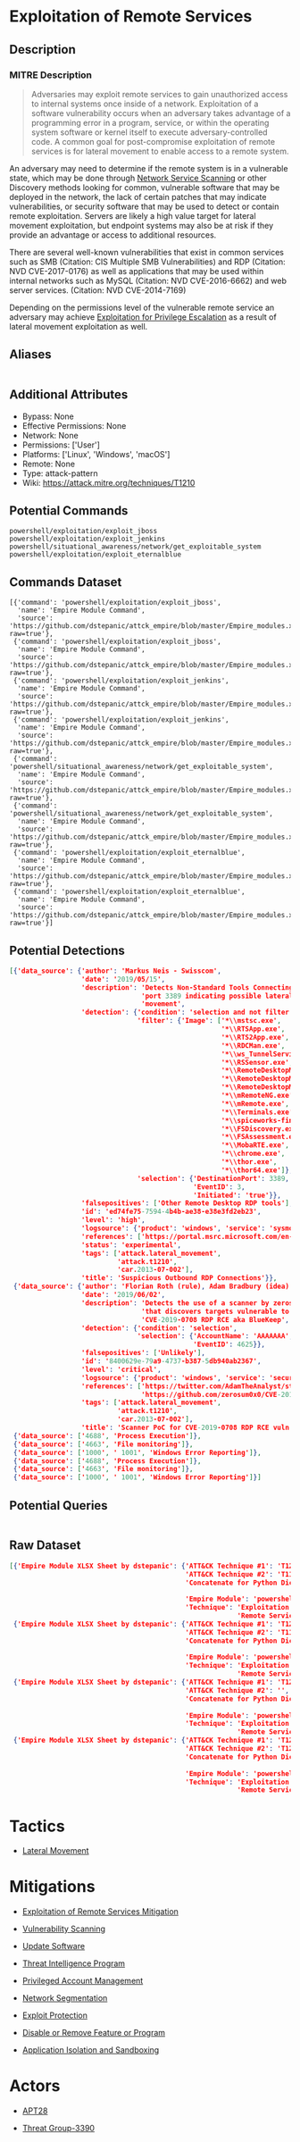 
# Exploitation of Remote Services

## Description

### MITRE Description

> Adversaries may exploit remote services to gain unauthorized access to internal systems once inside of a network. Exploitation of a software vulnerability occurs when an adversary takes advantage of a programming error in a program, service, or within the operating system software or kernel itself to execute adversary-controlled code. A common goal for post-compromise exploitation of remote services is for lateral movement to enable access to a remote system.

An adversary may need to determine if the remote system is in a vulnerable state, which may be done through [Network Service Scanning](https://attack.mitre.org/techniques/T1046) or other Discovery methods looking for common, vulnerable software that may be deployed in the network, the lack of certain patches that may indicate vulnerabilities,  or security software that may be used to detect or contain remote exploitation. Servers are likely a high value target for lateral movement exploitation, but endpoint systems may also be at risk if they provide an advantage or access to additional resources.

There are several well-known vulnerabilities that exist in common services such as SMB (Citation: CIS Multiple SMB Vulnerabilities) and RDP (Citation: NVD CVE-2017-0176) as well as applications that may be used within internal networks such as MySQL (Citation: NVD CVE-2016-6662) and web server services. (Citation: NVD CVE-2014-7169)

Depending on the permissions level of the vulnerable remote service an adversary may achieve [Exploitation for Privilege Escalation](https://attack.mitre.org/techniques/T1068) as a result of lateral movement exploitation as well.

## Aliases

```

```

## Additional Attributes

* Bypass: None
* Effective Permissions: None
* Network: None
* Permissions: ['User']
* Platforms: ['Linux', 'Windows', 'macOS']
* Remote: None
* Type: attack-pattern
* Wiki: https://attack.mitre.org/techniques/T1210

## Potential Commands

```
powershell/exploitation/exploit_jboss
powershell/exploitation/exploit_jenkins
powershell/situational_awareness/network/get_exploitable_system
powershell/exploitation/exploit_eternalblue
```

## Commands Dataset

```
[{'command': 'powershell/exploitation/exploit_jboss',
  'name': 'Empire Module Command',
  'source': 'https://github.com/dstepanic/attck_empire/blob/master/Empire_modules.xlsx?raw=true'},
 {'command': 'powershell/exploitation/exploit_jboss',
  'name': 'Empire Module Command',
  'source': 'https://github.com/dstepanic/attck_empire/blob/master/Empire_modules.xlsx?raw=true'},
 {'command': 'powershell/exploitation/exploit_jenkins',
  'name': 'Empire Module Command',
  'source': 'https://github.com/dstepanic/attck_empire/blob/master/Empire_modules.xlsx?raw=true'},
 {'command': 'powershell/exploitation/exploit_jenkins',
  'name': 'Empire Module Command',
  'source': 'https://github.com/dstepanic/attck_empire/blob/master/Empire_modules.xlsx?raw=true'},
 {'command': 'powershell/situational_awareness/network/get_exploitable_system',
  'name': 'Empire Module Command',
  'source': 'https://github.com/dstepanic/attck_empire/blob/master/Empire_modules.xlsx?raw=true'},
 {'command': 'powershell/situational_awareness/network/get_exploitable_system',
  'name': 'Empire Module Command',
  'source': 'https://github.com/dstepanic/attck_empire/blob/master/Empire_modules.xlsx?raw=true'},
 {'command': 'powershell/exploitation/exploit_eternalblue',
  'name': 'Empire Module Command',
  'source': 'https://github.com/dstepanic/attck_empire/blob/master/Empire_modules.xlsx?raw=true'},
 {'command': 'powershell/exploitation/exploit_eternalblue',
  'name': 'Empire Module Command',
  'source': 'https://github.com/dstepanic/attck_empire/blob/master/Empire_modules.xlsx?raw=true'}]
```

## Potential Detections

```json
[{'data_source': {'author': 'Markus Neis - Swisscom',
                  'date': '2019/05/15',
                  'description': 'Detects Non-Standard Tools Connecting to TCP '
                                 'port 3389 indicating possible lateral '
                                 'movement',
                  'detection': {'condition': 'selection and not filter',
                                'filter': {'Image': ['*\\mstsc.exe',
                                                     '*\\RTSApp.exe',
                                                     '*\\RTS2App.exe',
                                                     '*\\RDCMan.exe',
                                                     '*\\ws_TunnelService.exe',
                                                     '*\\RSSensor.exe',
                                                     '*\\RemoteDesktopManagerFree.exe',
                                                     '*\\RemoteDesktopManager.exe',
                                                     '*\\RemoteDesktopManager64.exe',
                                                     '*\\mRemoteNG.exe',
                                                     '*\\mRemote.exe',
                                                     '*\\Terminals.exe',
                                                     '*\\spiceworks-finder.exe',
                                                     '*\\FSDiscovery.exe',
                                                     '*\\FSAssessment.exe',
                                                     '*\\MobaRTE.exe',
                                                     '*\\chrome.exe',
                                                     '*\\thor.exe',
                                                     '*\\thor64.exe']},
                                'selection': {'DestinationPort': 3389,
                                              'EventID': 3,
                                              'Initiated': 'true'}},
                  'falsepositives': ['Other Remote Desktop RDP tools'],
                  'id': 'ed74fe75-7594-4b4b-ae38-e38e3fd2eb23',
                  'level': 'high',
                  'logsource': {'product': 'windows', 'service': 'sysmon'},
                  'references': ['https://portal.msrc.microsoft.com/en-US/security-guidance/advisory/CVE-2019-0708'],
                  'status': 'experimental',
                  'tags': ['attack.lateral_movement',
                           'attack.t1210',
                           'car.2013-07-002'],
                  'title': 'Suspicious Outbound RDP Connections'}},
 {'data_source': {'author': 'Florian Roth (rule), Adam Bradbury (idea)',
                  'date': '2019/06/02',
                  'description': 'Detects the use of a scanner by zerosum0x0 '
                                 'that discovers targets vulnerable to  '
                                 'CVE-2019-0708 RDP RCE aka BlueKeep',
                  'detection': {'condition': 'selection',
                                'selection': {'AccountName': 'AAAAAAA',
                                              'EventID': 4625}},
                  'falsepositives': ['Unlikely'],
                  'id': '8400629e-79a9-4737-b387-5db940ab2367',
                  'level': 'critical',
                  'logsource': {'product': 'windows', 'service': 'security'},
                  'references': ['https://twitter.com/AdamTheAnalyst/status/1134394070045003776',
                                 'https://github.com/zerosum0x0/CVE-2019-0708'],
                  'tags': ['attack.lateral_movement',
                           'attack.t1210',
                           'car.2013-07-002'],
                  'title': 'Scanner PoC for CVE-2019-0708 RDP RCE vuln'}},
 {'data_source': ['4688', 'Process Execution']},
 {'data_source': ['4663', 'File monitoring']},
 {'data_source': ['1000', ' 1001', 'Windows Error Reporting']},
 {'data_source': ['4688', 'Process Execution']},
 {'data_source': ['4663', 'File monitoring']},
 {'data_source': ['1000', ' 1001', 'Windows Error Reporting']}]
```

## Potential Queries

```json

```

## Raw Dataset

```json
[{'Empire Module XLSX Sheet by dstepanic': {'ATT&CK Technique #1': 'T1210',
                                            'ATT&CK Technique #2': 'T1190',
                                            'Concatenate for Python Dictionary': '"powershell/exploitation/exploit_jboss":  '
                                                                                 '["T1210","T1190"],',
                                            'Empire Module': 'powershell/exploitation/exploit_jboss',
                                            'Technique': 'Exploitation of '
                                                         'Remote Services'}},
 {'Empire Module XLSX Sheet by dstepanic': {'ATT&CK Technique #1': 'T1210',
                                            'ATT&CK Technique #2': 'T1190',
                                            'Concatenate for Python Dictionary': '"powershell/exploitation/exploit_jenkins":  '
                                                                                 '["T1210","T1190"],',
                                            'Empire Module': 'powershell/exploitation/exploit_jenkins',
                                            'Technique': 'Exploitation of '
                                                         'Remote Services'}},
 {'Empire Module XLSX Sheet by dstepanic': {'ATT&CK Technique #1': 'T1210',
                                            'ATT&CK Technique #2': '',
                                            'Concatenate for Python Dictionary': '"powershell/situational_awareness/network/get_exploitable_system":  '
                                                                                 '["T1210"],',
                                            'Empire Module': 'powershell/situational_awareness/network/get_exploitable_system',
                                            'Technique': 'Exploitation of '
                                                         'Remote Services'}},
 {'Empire Module XLSX Sheet by dstepanic': {'ATT&CK Technique #1': 'T1210',
                                            'ATT&CK Technique #2': 'T1212',
                                            'Concatenate for Python Dictionary': '"powershell/exploitation/exploit_eternalblue":  '
                                                                                 '["T1210","T1212"],',
                                            'Empire Module': 'powershell/exploitation/exploit_eternalblue',
                                            'Technique': 'Exploitation of '
                                                         'Remote Services'}}]
```

# Tactics


* [Lateral Movement](../tactics/Lateral-Movement.md)


# Mitigations


* [Exploitation of Remote Services Mitigation](../mitigations/Exploitation-of-Remote-Services-Mitigation.md)

* [Vulnerability Scanning](../mitigations/Vulnerability-Scanning.md)
    
* [Update Software](../mitigations/Update-Software.md)
    
* [Threat Intelligence Program](../mitigations/Threat-Intelligence-Program.md)
    
* [Privileged Account Management](../mitigations/Privileged-Account-Management.md)
    
* [Network Segmentation](../mitigations/Network-Segmentation.md)
    
* [Exploit Protection](../mitigations/Exploit-Protection.md)
    
* [Disable or Remove Feature or Program](../mitigations/Disable-or-Remove-Feature-or-Program.md)
    
* [Application Isolation and Sandboxing](../mitigations/Application-Isolation-and-Sandboxing.md)
    

# Actors


* [APT28](../actors/APT28.md)

* [Threat Group-3390](../actors/Threat-Group-3390.md)
    

